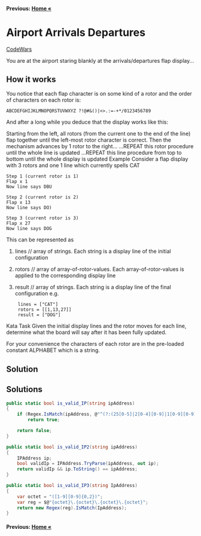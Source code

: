 #### Previous: [Home &laquo;](../Medium.md)

# Airport Arrivals Departures

[CodeWars](https://www.codewars.com/kata/57feb00f08d102352400026e/train/csharp)

You are at the airport staring blankly at the arrivals/departures flap display...

## How it works
You notice that each flap character is on some kind of a rotor and the order of characters on each rotor is:

    ABCDEFGHIJKLMNOPQRSTUVWXYZ ?!@#&()|<>.:=-+*/0123456789

And after a long while you deduce that the display works like this:

Starting from the left, all rotors (from the current one to the end of the line) flap together until the left-most rotor character is correct.
Then the mechanism advances by 1 rotor to the right...
...REPEAT this rotor procedure until the whole line is updated
...REPEAT this line procedure from top to bottom until the whole display is updated
Example
Consider a flap display with 3 rotors and one 1 line which currently spells CAT

    Step 1 (current rotor is 1)
    Flap x 1
    Now line says DBU

    Step 2 (current rotor is 2)
    Flap x 13
    Now line says DO)

    Step 3 (current rotor is 3)
    Flap x 27
    Now line says DOG

This can be represented as

1. lines  // array of strings. Each string is a display line of the initial configuration
2. rotors // array of array-of-rotor-values. Each array-of-rotor-values is applied to the corresponding display line
3. result // array of strings. Each string is a display line of the final configuration e.g.

        lines = ["CAT"]
        rotors = [[1,13,27]]
        result = ["DOG"]


Kata Task
Given the initial display lines and the rotor moves for each line, determine what the board will say after it has been fully updated.

For your convenience the characters of each rotor are in the pre-loaded constant ALPHABET which is a string.

## Solution

## Solutions

``` cs  
public static bool is_valid_IP(string ipAddress)
{
    if (Regex.IsMatch(ipAddress, @"^(?:(25[0-5]|2[0-4][0-9]|1[0-9][0-9]|[1-9][0-9]|[0-9])(\.(?!$)|$)){4}$"))
        return true;

    return false;
}

public static bool is_valid_IP2(string ipAddress)
{
    IPAddress ip;
    bool validIp = IPAddress.TryParse(ipAddress, out ip);
    return validIp && ip.ToString() == ipAddress;
}

public static bool is_valid_IP3(string IpAddress)
{
    var octet = "([1-9][0-9]{0,2})";
    var reg = $@"{octet}\.{octet}\.{octet}\.{octet}";
    return new Regex(reg).IsMatch(IpAddress);
}
```

#### Previous: [Home &laquo;](../Medium.md)
